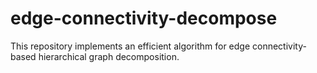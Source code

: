 # edge-connectivity-decompose
This repository implements an efficient algorithm for edge connectivity-based hierarchical graph decomposition.
